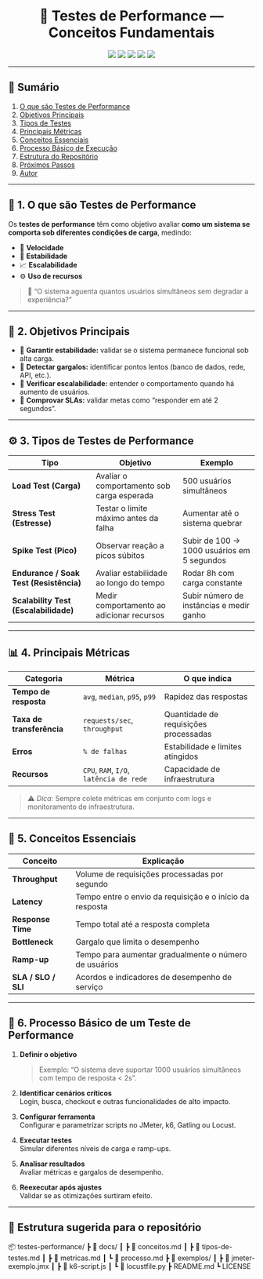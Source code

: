 <h1 align="center">🧪 Testes de Performance — Conceitos Fundamentais</h1>

<p align="center">
  <a href="#"><img src="https://img.shields.io/badge/Status-Em%20Desenvolvimento-blue?style=flat-square"></a>
  <a href="#"><img src="https://img.shields.io/badge/QA-Performance%20Testing-brightgreen?style=flat-square"></a>
  <a href="#"><img src="https://img.shields.io/badge/Tool-JMeter-orange?style=flat-square"></a>
  <a href="#"><img src="https://img.shields.io/badge/Tool-k6-purple?style=flat-square"></a>
  <a href="#"><img src="https://img.shields.io/badge/Author-Sandro%20Gonçales%20Funk-blueviolet?style=flat-square"></a>
</p>

---

## 📘 Sumário
1. [O que são Testes de Performance](#-1-o-que-são-testes-de-performance)
2. [Objetivos Principais](#-2-objetivos-principais)
3. [Tipos de Testes](#-3-tipos-de-testes-de-performance)
4. [Principais Métricas](#-4-principais-métricas)
5. [Conceitos Essenciais](#-5-conceitos-essenciais)
6. [Processo Básico de Execução](#-6-processo-básico-de-um-teste-de-performance)
7. [Estrutura do Repositório](#-estrutura-sugerida-para-o-repositório)
8. [Próximos Passos](#-próximos-passos)
9. [Autor](#-autor)

---

## 🧩 1. O que são Testes de Performance

Os **testes de performance** têm como objetivo avaliar **como um sistema se comporta sob diferentes condições de carga**, medindo:

- 🚀 **Velocidade**  
- 💪 **Estabilidade**  
- 📈 **Escalabilidade**  
- ⚙️ **Uso de recursos**

> 💬 “O sistema aguenta quantos usuários simultâneos sem degradar a experiência?”

---

## 🚀 2. Objetivos Principais

- 🔹 **Garantir estabilidade:** validar se o sistema permanece funcional sob alta carga.  
- 🔹 **Detectar gargalos:** identificar pontos lentos (banco de dados, rede, API, etc.).  
- 🔹 **Verificar escalabilidade:** entender o comportamento quando há aumento de usuários.  
- 🔹 **Comprovar SLAs:** validar metas como “responder em até 2 segundos”.

---

## ⚙️ 3. Tipos de Testes de Performance

| Tipo | Objetivo | Exemplo |
|------|-----------|----------|
| **Load Test (Carga)** | Avaliar o comportamento sob carga esperada | 500 usuários simultâneos |
| **Stress Test (Estresse)** | Testar o limite máximo antes da falha | Aumentar até o sistema quebrar |
| **Spike Test (Pico)** | Observar reação a picos súbitos | Subir de 100 → 1000 usuários em 5 segundos |
| **Endurance / Soak Test (Resistência)** | Avaliar estabilidade ao longo do tempo | Rodar 8h com carga constante |
| **Scalability Test (Escalabilidade)** | Medir comportamento ao adicionar recursos | Subir número de instâncias e medir ganho |

---

## 📊 4. Principais Métricas

| Categoria | Métrica | O que indica |
|------------|----------|--------------|
| **Tempo de resposta** | `avg`, `median`, `p95`, `p99` | Rapidez das respostas |
| **Taxa de transferência** | `requests/sec`, `throughput` | Quantidade de requisições processadas |
| **Erros** | `% de falhas` | Estabilidade e limites atingidos |
| **Recursos** | `CPU`, `RAM`, `I/O`, `latência de rede` | Capacidade de infraestrutura |

> ⚠️ *Dica:* Sempre colete métricas em conjunto com logs e monitoramento de infraestrutura.

---

## 🧠 5. Conceitos Essenciais

| Conceito | Explicação |
|-----------|------------|
| **Throughput** | Volume de requisições processadas por segundo |
| **Latency** | Tempo entre o envio da requisição e o início da resposta |
| **Response Time** | Tempo total até a resposta completa |
| **Bottleneck** | Gargalo que limita o desempenho |
| **Ramp-up** | Tempo para aumentar gradualmente o número de usuários |
| **SLA / SLO / SLI** | Acordos e indicadores de desempenho de serviço |

---

## 🧩 6. Processo Básico de um Teste de Performance

1. **Definir o objetivo**  
   > Exemplo: “O sistema deve suportar 1000 usuários simultâneos com tempo de resposta < 2s”.

2. **Identificar cenários críticos**  
   Login, busca, checkout e outras funcionalidades de alto impacto.

3. **Configurar ferramenta**  
   Configurar e parametrizar scripts no JMeter, k6, Gatling ou Locust.

4. **Executar testes**  
   Simular diferentes níveis de carga e ramp-ups.

5. **Analisar resultados**  
   Avaliar métricas e gargalos de desempenho.

6. **Reexecutar após ajustes**  
   Validar se as otimizações surtiram efeito.

---

## 📁 Estrutura sugerida para o repositório

📦 testes-performance/
┣ 📂 docs/
┃ ┣ 📜 conceitos.md
┃ ┣ 📜 tipos-de-testes.md
┃ ┣ 📜 metricas.md
┃ ┗ 📜 processo.md
┣ 📂 exemplos/
┃ ┣ 📜 jmeter-exemplo.jmx
┃ ┣ 📜 k6-script.js
┃ ┗ 📜 locustfile.py
┣ README.md
┗ LICENSE